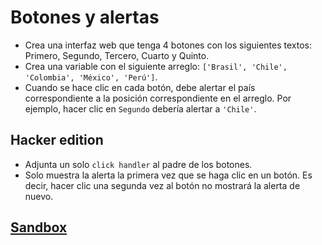 # Botones y alertas

- Crea una interfaz web que tenga 4 botones con los siguientes textos: Primero,
  Segundo, Tercero, Cuarto y Quinto.
- Crea una variable con el siguiente arreglo:
  `['Brasil', 'Chile', 'Colombia', 'México', 'Perú']`.
- Cuando se hace clic en cada botón, debe alertar el país correspondiente a la
  posición correspondiente en el arreglo. Por ejemplo, hacer clic en `Segundo`
  debería alertar a `'Chile'`.

## Hacker edition

* Adjunta un solo `click handler` al padre de los botones.
* Solo muestra la alerta la primera vez que se haga clic en un botón. Es decir,
  hacer clic una segunda vez al botón no mostrará la alerta de nuevo.


## [Sandbox](https://lab.cs50.io/Laboratoria/job-application-public/cs50/02-tech-mentoring/exercises/03-botones-alerta/boilerplate/)